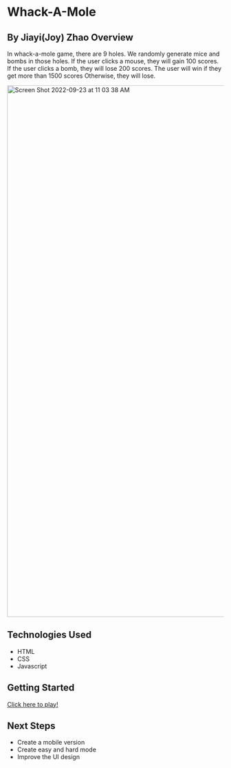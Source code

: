 Whack-A-Mole
====
By Jiayi(Joy) Zhao
Overview
------
In whack-a-mole game, there are 9 holes. We randomly generate mice and bombs in those holes. If the user clicks a mouse, they will gain 100 scores. If the user clicks a bomb, they will lose 200 scores. The user will win if they get more than 1500 scores Otherwise, they will lose. 

<img width="1237" alt="Screen Shot 2022-09-23 at 11 03 38 AM" src="https://user-images.githubusercontent.com/106443003/191991965-8ceddeca-f6c4-456f-b3d2-a51e11746070.png">

Technologies Used
-----

* HTML
* CSS
* Javascript

Getting Started
------
[Click here to play!](https://joymax0516.github.io/project1/)

Next Steps
------
* Create a mobile version
* Create easy and hard mode
* Improve the UI design

